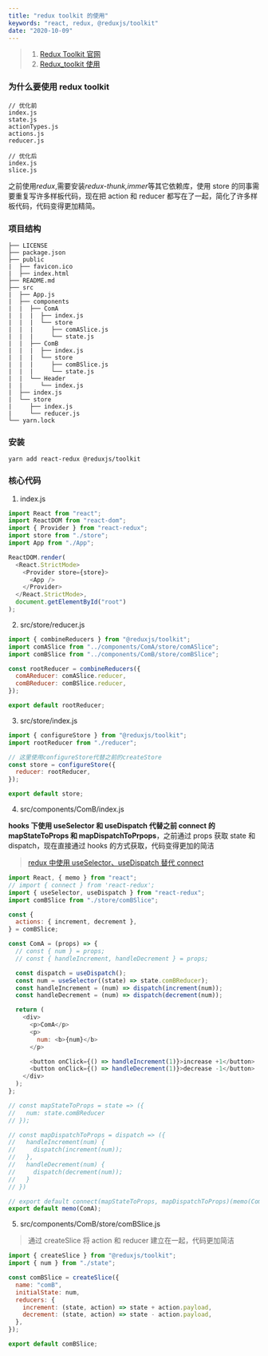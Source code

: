 ```yaml
---
title: "redux toolkit 的使用"
keywords: "react, redux, @reduxjs/toolkit"
date: "2020-10-09"
---
```


> 1. [Redux Toolkit 官网](https://redux-toolkit.js.org/)
> 2. [Redux_toolkit 使用](https://www.51hint.com/posts/redux_toolkit/)

### 为什么要使用 redux toolkit

```
// 优化前
index.js
state.js
actionTypes.js
actions.js
reducer.js

// 优化后
index.js
slice.js
```

之前使用*redux*,需要安装*redux-thunk,immer*等其它依赖库，使用 store 的同事需要重复写许多样板代码，现在把 action 和 reducer 都写在了一起，简化了许多样板代码，代码变得更加精简。

### 项目结构

```
├── LICENSE
├── package.json
├── public
|  ├── favicon.ico
|  ├── index.html
├── README.md
├── src
|  ├── App.js
|  ├── components
|  |  ├── ComA
|  |  |  ├── index.js
|  |  |  └── store
|  |  |     ├── comASlice.js
|  |  |     └── state.js
|  |  ├── ComB
|  |  |  ├── index.js
|  |  |  └── store
|  |  |     ├── comBSlice.js
|  |  |     └── state.js
|  |  └── Header
|  |     └── index.js
|  ├── index.js
|  └── store
|     ├── index.js
|     └── reducer.js
└── yarn.lock
```

### 安装

```shell
yarn add react-redux @reduxjs/toolkit
```

### 核心代码

1. index.js

```javascript
import React from "react";
import ReactDOM from "react-dom";
import { Provider } from "react-redux";
import store from "./store";
import App from "./App";

ReactDOM.render(
  <React.StrictMode>
    <Provider store={store}>
      <App />
    </Provider>
  </React.StrictMode>,
  document.getElementById("root")
);
```

2. src/store/reducer.js

```javascript
import { combineReducers } from "@reduxjs/toolkit";
import comASlice from "../components/ComA/store/comASlice";
import comBSlice from "../components/ComB/store/comBSlice";

const rootReducer = combineReducers({
  comAReducer: comASlice.reducer,
  comBReducer: comBSlice.reducer,
});

export default rootReducer;
```

3. src/store/index.js

```javascript
import { configureStore } from "@reduxjs/toolkit";
import rootReducer from "./reducer";

// 这里使用configureStore代替之前的createStore
const store = configureStore({
  reducer: rootReducer,
});

export default store;
```

4. src/components/ComB/index.js

**hooks 下使用 useSelector 和 useDispatch 代替之前 connect 的 mapStateToProps 和 mapDispatchToPrpops**，之前通过 props 获取 state 和 dispatch，现在直接通过 hooks 的方式获取，代码变得更加的简洁

> [redux 中使用 useSelector、useDispatch 替代 connect](https://blog.csdn.net/vitaviva/article/details/104508139)

```javascript
import React, { memo } from "react";
// import { connect } from 'react-redux';
import { useSelector, useDispatch } from "react-redux";
import comBSlice from "./store/comBSlice";

const {
  actions: { increment, decrement },
} = comBSlice;

const ComA = (props) => {
  // const { num } = props;
  // const { handleIncrement, handleDecrement } = props;

  const dispatch = useDispatch();
  const num = useSelector((state) => state.comBReducer);
  const handleIncrement = (num) => dispatch(increment(num));
  const handleDecrement = (num) => dispatch(decrement(num));

  return (
    <div>
      <p>ComA</p>
      <p>
        num: <b>{num}</b>
      </p>

      <button onClick={() => handleIncrement(1)}>increase +1</button>
      <button onClick={() => handleDecrement(1)}>decrease -1</button>
    </div>
  );
};

// const mapStateToProps = state => ({
//   num: state.comBReducer
// });

// const mapDispatchToProps = dispatch => ({
//   handleIncrement(num) {
//     dispatch(increment(num));
//   },
//   handleDecrement(num) {
//     dispatch(decrement(num));
//   }
// })

// export default connect(mapStateToProps, mapDispatchToProps)(memo(ComA));
export default memo(ComA);
```

5. src/components/ComB/store/comBSlice.js

> 通过 createSlice 将 action 和 reducer 建立在一起，代码更加简洁

```javascript
import { createSlice } from "@reduxjs/toolkit";
import { num } from "./state";

const comBSlice = createSlice({
  name: "comB",
  initialState: num,
  reducers: {
    increment: (state, action) => state + action.payload,
    decrement: (state, action) => state - action.payload,
  },
});

export default comBSlice;
```

